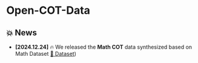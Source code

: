 # Open-COT-Data

## 💥 News
- **[2024.12.24]** 🔥 We released the **Math COT** data synthesized based on Math Dataset [🤗 Dataset]())

